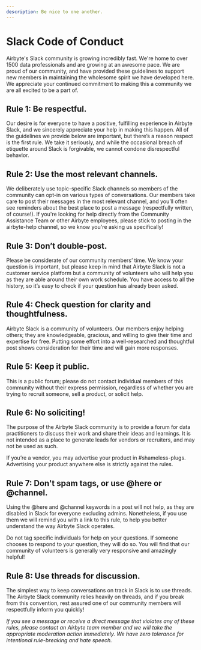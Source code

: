 ```yaml
---
description: Be nice to one another.
---
```


# Slack Code of Conduct

Airbyte's Slack community is growing incredibly fast. We're home to over 1500 data professionals and are growing at an awesome pace. We are proud of our community, and have provided these guidelines to support new members in maintaining the wholesome spirit we have developed here. We appreciate your continued commitment to making this a community we are all excited to be a part of.

## Rule 1: Be respectful.

Our desire is for everyone to have a positive, fulfilling experience in Airbyte Slack, and we sincerely appreciate your help in making this happen.
All of the guidelines we provide below are important, but there’s a reason respect is the first rule. We take it seriously, and while the occasional breach of etiquette around Slack is forgivable, we cannot condone disrespectful behavior. 

## Rule 2: Use the most relevant channels.

We deliberately use topic-specific Slack channels so members of the community can opt-in on various types of conversations. Our members take care to post their messages in the most relevant channel, and you’ll often see reminders about the best place to post a message (respectfully written, of course!). If you're looking for help directly from the Community Assistance Team or other Airbyte employees, please stick to posting in the airbyte-help channel, so we know you're asking us specifically!

## Rule 3: Don’t double-post.

Please be considerate of our community members’ time. We know your question is important, but please keep in mind that Airbyte Slack is not a customer service platform but a community of volunteers who will help you as they are able around their own work schedule. You have access to all the history, so it’s easy to check if your question has already been asked. 

## Rule 4: Check question for clarity and thoughtfulness.

Airbyte Slack is a community of volunteers. Our members enjoy helping others; they are knowledgeable, gracious, and willing to give their time and expertise for free. Putting some effort into a well-researched and thoughtful post shows consideration for their time and will gain more responses.

## Rule 5: Keep it public.

This is a public forum; please do not contact individual members of this community without their express permission, regardless of whether you are trying to recruit someone, sell a product, or solicit help. 

## Rule 6: No soliciting!

The purpose of the Airbyte Slack community is to provide a forum for data practitioners to discuss their work and share their ideas and learnings. It is not intended as a place to generate leads for vendors or recruiters, and may not be used as such.

If you’re a vendor, you may advertise your product in #shameless-plugs. Advertising your product anywhere else is strictly against the rules. 

## Rule 7: Don't spam tags, or use @here or @channel.

Using the @here and @channel keywords in a post will not help, as they are disabled in Slack for everyone excluding admins. Nonetheless, if you use them we will remind you with a link to this rule, to help you better understand the way Airbyte Slack operates. 

Do not tag specific individuals for help on your questions. If someone chooses to respond to your question, they will do so. You will find that our community of volunteers is generally very responsive and amazingly helpful! 

## Rule 8: Use threads for discussion.

The simplest way to keep conversations on track in Slack is to use threads. The Airbyte Slack community relies heavily on threads, and if you break from this convention, rest assured one of our community members will respectfully inform you quickly! 

_If you see a message or receive a direct message that violates any of these rules, please contact an Airbyte team member and we will take the appropriate moderation action immediately. We have zero tolerance for intentional rule-breaking and hate speech._

